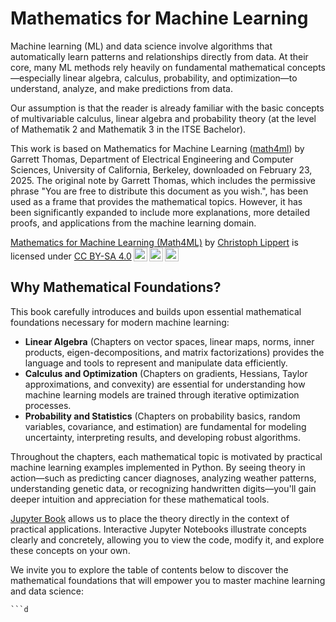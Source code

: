 # Mathematics for Machine Learning

Machine learning (ML) and data science involve algorithms that automatically learn patterns and relationships directly from data. At their core, many ML methods rely heavily on fundamental mathematical concepts—especially linear algebra, calculus, probability, and optimization—to understand, analyze, and make predictions from data.

Our assumption is that the reader is already familiar with the basic concepts of multivariable calculus, linear algebra and probability theory (at the level of Mathematik 2 and Mathematik 3 in the ITSE Bachelor).

This work is based on Mathematics for Machine Learning ([math4ml](https://github.com/gwthomas/math4ml)) by Garrett Thomas, Department of Electrical Engineering and Computer Sciences, University of California, Berkeley, downloaded on February 23, 2025. The original note by Garrett Thomas, which includes the permissive phrase "You are free to distribute this document as you wish.", has been used as a frame that provides the mathematical topics. However, it has been significantly expanded to include more explanations, more detailed proofs, and applications from the machine learning domain.

<p xmlns:cc="http://creativecommons.org/ns#" xmlns:dct="http://purl.org/dc/terms/"><a property="dct:title" rel="cc:attributionURL" href="https://healthml.github.io/Math4ML/">Mathematics for Machine Learning (Math4ML)</a> by <a rel="cc:attributionURL dct:creator" property="cc:attributionName" href="https://hpi.de/lippert">Christoph Lippert</a> is licensed under <a href="https://creativecommons.org/licenses/by-sa/4.0/?ref=chooser-v1" target="_blank" rel="license noopener noreferrer" style="display:inline-block;">CC BY-SA 4.0<img style="height:22px!important;margin-left:3px;vertical-align:text-bottom;" src="https://mirrors.creativecommons.org/presskit/icons/cc.svg?ref=chooser-v1" alt=""><img style="height:22px!important;margin-left:3px;vertical-align:text-bottom;" src="https://mirrors.creativecommons.org/presskit/icons/by.svg?ref=chooser-v1" alt=""><img style="height:22px!important;margin-left:3px;vertical-align:text-bottom;" src="https://mirrors.creativecommons.org/presskit/icons/sa.svg?ref=chooser-v1" alt=""></a></p>

## Why Mathematical Foundations?

This book carefully introduces and builds upon essential mathematical foundations necessary for modern machine learning:

- **Linear Algebra** (Chapters on vector spaces, linear maps, norms, inner products, eigen-decompositions, and matrix factorizations) provides the language and tools to represent and manipulate data efficiently.
- **Calculus and Optimization** (Chapters on gradients, Hessians, Taylor approximations, and convexity) are essential for understanding how machine learning models are trained through iterative optimization processes.
- **Probability and Statistics** (Chapters on probability basics, random variables, covariance, and estimation) are fundamental for modeling uncertainty, interpreting results, and developing robust algorithms.

Throughout the chapters, each mathematical topic is motivated by practical machine learning examples implemented in Python. By seeing theory in action—such as predicting cancer diagnoses, analyzing weather patterns, understanding genetic data, or recognizing handwritten digits—you'll gain deeper intuition and appreciation for these mathematical tools.

[Jupyter Book](https://jupyterbook.org/) allows us to place the theory directly in the context of practical applications. Interactive Jupyter Notebooks illustrate concepts clearly and concretely, allowing you to view the code, modify it, and explore these concepts on your own.

We invite you to explore the table of contents below to discover the mathematical foundations that will empower you to master machine learning and data science:

```{tableofcontents}
```d